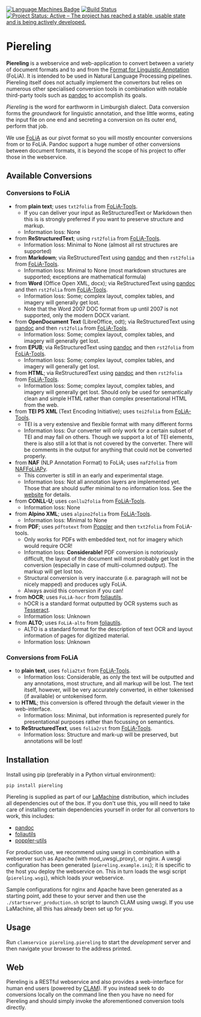 [![Language Machines Badge](http://applejack.science.ru.nl/lamabadge.php/piereling)](http://applejack.science.ru.nl/languagemachines/)
[![Build Status](https://travis-ci.com/proycon/piereling.svg?branch=master)](https://travis-ci.com/proycon/piereling)
[![Project Status: Active – The project has reached a stable, usable state and is being actively developed.](https://www.repostatus.org/badges/latest/active.svg)](https://www.repostatus.org/#active)
# Piereling

**Piereling** is a webservice and web-application to convert between a variety
of document formats and to and from the [Format for Linguistic
Annotation](https://proycon.github.io/folia) (FoLiA). It is intended to be used in
Natural Language Processing pipelines. Piereling itself does not actually
implement the convertors but relies on numerous other specialised conversion
tools in combination with notable third-party tools such as
[pandoc](https://pandoc.org) to accomplish its goals.

*Piereling* is the word for earthworm in Limburgish dialect. Data conversion forms the *groundwork* for linguistic
annotation, and thse little worms, eating the input file on one end and secreting a conversion on its outer end, perform
that job.

We use [FoLiA](https://proycon.github.io/proycon) as our pivot format so you will mostly encounter conversions from
or to FoLiA.  Pandoc support a huge number of other conversions between
document formats, it is beyond the scope of his project to offer those in the webservice.

## Available Conversions

### Conversions to FoLiA

* from **plain text**; uses ``txt2folia`` from [FoLiA-Tools](https://github.com/proycon/folia-tools).
    * If you can deliver your input as ReStructuredText or Markdown then this is is strongly preferred if you want to preserve structure and markup.
    * Information loss: None
* from **ReStructuredText**; using ``rst2folia`` from [FoLiA-Tools](https://github.com/proycon/folia-tools).
    * Information loss: Minimal to None (almost all rst structures are supported)
* from **Markdown**; via ReStructuredText using [pandoc](https://pandoc.org) and then ``rst2folia`` from [FoLiA-Tools](https://github.com/proycon/folia-tools).
    * Information loss: Minimal to None (most markdown structures are supported; exceptions are mathematical formula)
* from **Word** (Office Open XML, docx); via ReStructuredText using [pandoc](https://pandoc.org) and then ``rst2folia`` from [FoLiA-Tools](https://github.com/proycon/folia-tools).
    * Information loss: Some; complex layout, complex tables, and imagery will generally get lost.
    * Note that the Word 2007 DOC format from up until 2007 is not supported, only the modern DOCX variant.
* from **OpenDocument Text** (LibreOffice, odt); via ReStructuredText using [pandoc](https://pandoc.org) and then ``rst2folia`` from [FoLiA-Tools](https://github.com/proycon/folia-tools).
    * Information loss: Some; complex layout, complex tables, and imagery will generally get lost.
* from **EPUB**; via ReStructuredText using [pandoc](https://pandoc.org) and then ``rst2folia`` from [FoLiA-Tools](https://github.com/proycon/folia-tools).
    * Information loss: Some; complex layout, complex tables, and imagery will generally get lost.
* from **HTML**; via ReStructuredText using [pandoc](https://pandoc.org) and then ``rst2folia`` from [FoLiA-Tools](https://github.com/proycon/folia-tools).
    * Information loss: Some; complex layout, complex tables, and imagery will generally get lost. Should only be used
      for semantically clean and simple HTML rather than complex presentational HTML from the web.
* from **TEI P5 XML** (Text Encoding Initiative); uses ``tei2folia`` from [FoLiA-Tools](https://github.com/proycon/folia-tools).
    * TEI is a very extensive and flexible format with many different forms
    * Information loss: Our converter will only work for a certain subset of TEI and may fail on others. Though we
      support a lot of TEI elements, there is also still a lot that is not covered by the converter. There will be
      comments in the output for anything that could not be converted properly.
* from **NAF** (NLP Annotation Format) to FoLiA; uses ``naf2folia``  from [NAFFoLiAPy](https://github.com/cltl/naffoliapy).
    * This converter is still in an early and experimental stage.
    * Information loss: Not all annotation layers are implemented yet. Those that are should suffer minimal to no
      information loss. See the [website](https://github.com/cltl/naffoliapy) for details.
* from **CONLL-U**; uses ``conllu2folia`` from [FoLiA-Tools](https://github.com/proycon/folia-tools).
    * Information loss: None
* from **Alpino XML**; uses ``alpino2folia`` from [FoLiA-Tools](https://github.com/proycon/folia-tools).
    * Information loss: Minimal to None
* from **PDF**; uses ``pdftotext`` from [Poppler](https://poppler.freedesktop.org) and then ``txt2folia`` from FoLiA-tools.
    * Only works for PDFs with embedded text, not for imagery which would require OCR!
    * Information loss: **Considerable!** PDF conversion is notoriously difficult, the layout of the document will most probably get lost in the conversion (especially in case of multi-columned output). The markup will get lost too.
    * Structural conversion is very inaccurate (i.e. paragraph will not be nicely mapped) and produces ugly FoLiA.
    * Always avoid this conversion if you can!
* from **hOCR**; uses ``FoLiA-hocr`` from [foliautils](https://github.com/LanguageMachines/foliautils).
    * hOCR is a standard format outputted by OCR systems such as [Tesseract](https://github.com/tesseract-ocr/tesseract).
    * Information loss: Unknown
* from **ALTO**; uses ``FoLiA-alto`` from [foliautils](https://github.com/LanguageMachines/foliautils).
    * ALTO is a standard format for the description of text OCR and layout information of pages for digitized material.
    * Information loss: Unknown

### Conversions from FoLiA

* to **plain text**, uses ``folia2txt`` from [FoLiA-Tools](https://github.com/proycon/folia-tools).
    * Information loss: Considerable, as only the text will be outputted and any annotations, most structure, and all markup will be lost. The text itself, however, will be very accurately converted, in either tokenised (if available) or untokenised form.
* to **HTML**; this conversion is offered through the default viewer in the web-interface.
    * Information loss: Minimal, but information is represented purely for presentational purposes rather than focussing on semantics.
* to **ReStructuredText**, uses ``folia2rst`` from [FoLiA-Tools](https://github.com/proycon/folia-tools).
    * Information loss: Structure and mark-up will be preserved, but annotations will be lost!

## Installation

Install using pip (preferably in a Python virtual environment):

``pip install piereling``

Piereling is supplied as part of our [LaMachine](https://proycon.github.io/LaMachine) distribution, which includes all
dependencies out of the box. If you don't use this, you will need to take care of installing certain dependencies
yourself in order for all convertors to work, this includes:

* [pandoc](https://pandoc.org)
* [foliautils](https://github.com/LanguageMachines/foliautils)
* [poppler-utils](https://poppler.freedesktop.org)

For production use, we recommend using uwsgi in combination with a webserver
such as Apache (with mod_uwsgi_proxy), or nginx. A uwsgi configuration has been generated (``piereling.example.ini``); it is specific
to the host you deploy the webservice on. This in turn loads the wsgi script (``piereling.wsgi``), which loads your webservice.

Sample configurations for nginx and Apache have been generated as a starting point, add these to your server and then use the
``./startserver_production.sh`` script to launch CLAM using uwsgi. If you use LaMachine, all this has already been set
up for you.

## Usage

Run ``clamservice piereling.piereling`` to start the *development* server and then navigate your browser to the address
printed.

## Web

Piereling is a RESTful webservice and also provides a web-interface for human end users (powered by
[CLAM](https://proycon.github.io/clam)). If you instead seek to do conversions locally on the command line then you have
no need for Piereling and should simply invoke the aforementioned conversion tools directly.
